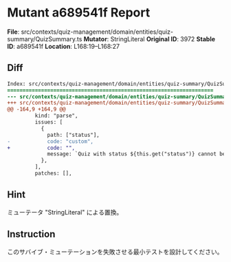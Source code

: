 # Mutant a689541f Report

**File**: src/contexts/quiz-management/domain/entities/quiz-summary/QuizSummary.ts
**Mutator**: StringLiteral
**Original ID**: 3972
**Stable ID**: a689541f
**Location**: L168:19–L168:27

## Diff

```diff
Index: src/contexts/quiz-management/domain/entities/quiz-summary/QuizSummary.ts
===================================================================
--- src/contexts/quiz-management/domain/entities/quiz-summary/QuizSummary.ts	original
+++ src/contexts/quiz-management/domain/entities/quiz-summary/QuizSummary.ts	mutated #3972
@@ -164,9 +164,9 @@
         kind: "parse",
         issues: [
           {
             path: ["status"],
-            code: "custom",
+            code: "",
             message: `Quiz with status ${this.get("status")} cannot be approved`,
           },
         ],
         patches: [],
```

## Hint

ミューテータ "StringLiteral" による置換。

## Instruction

このサバイブ・ミューテーションを失敗させる最小テストを設計してください。
